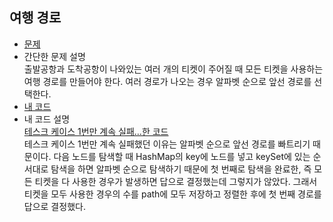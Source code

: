 ## 여행 경로
* [문제](https://programmers.co.kr/learn/courses/30/lessons/43164)
* 간단한 문제 설명  
    출발공항과 도착공항이 나와있는 여러 개의 티켓이 주어질 때 모든 티켓을 사용하는 여행 경로를 만들어야 한다. 여러 경로가 나오는 경우 알파벳 순으로 앞선 경로를 선택한다.  
* [내 코드](travel_route.java)  
* 내 코드 설명  
    [테스크 케이스 1번만 계속 실패...한 코드](travel_route(wrong).java)  
    테스크 케이스 1번만 계속 실패했던 이유는 알파벳 순으로 앞선 경로를 빠트리기 때문이다. 다음 노드를 탐색할 때 HashMap의 key에 노드를 넣고 keySet에 있는 순서대로 탐색을 하면 알파벳 순으로 탐색하기 때문에 첫 번째로 탐색을 완료한, 즉 모든 티켓을 다 사용한 경우가 발생하면 답으로 결정했는데 그렇지가 않았다. 그래서 티켓을 모두 사용한 경우의 수를 path에 모두 저장하고 정렬한 후에 첫 번째 경로를 답으로 결정했다.   

